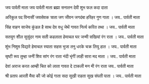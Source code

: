 जय पार्वती माता जय पार्वती माता
ब्रह्मा सनातन देवी शुभ फल कदा दाता

अरिकुल पद विनासीं जयसेवक त्राता
जग जीवन जगदंबा हरिहर गुण गाता । जय.. पार्वती माता

सिंह वाहन साजेय कुंडल है साथ
देव वधु जेथें गावत निर्त्य करित तथा । जय.. पार्वती माता

सतयुग शील सुसुंदर नाम सती कहलाता
हेमाचल घर जन्मी सखियां रंग राता । जय.. पार्वती माता

शुंभ निशुम विद्यारे हेमाचल स्याता
सहस भुजा तनु धरके चक्र लियु हात । जय.. पार्वती माता

सृष्टी रूप तुम्हा जनीं शिव सांग रंग राता
नंदी भृंगीं लाही सारा मद माता । जय.. पार्वती माता

देवां अराज करत आम्ही चित को लाता
गावत दे टाकली मन मी रंग राता जय.. पार्वती माता

श्री प्रताप आरती मैया की जो कोई गाता
सदा सुखी राहता सुख संपती पाता । जय.. पार्वती माता